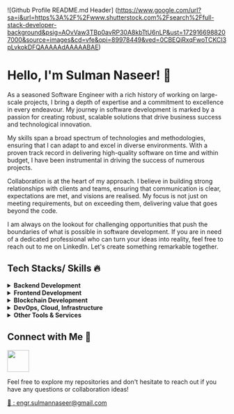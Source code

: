 ![Github Profile README.md Header] (https://www.google.com/url?sa=i&url=https%3A%2F%2Fwww.shutterstock.com%2Fsearch%2Ffull-stack-developer-background&psig=AOvVaw3TBp0avRP30A8kbTtU6nLP&ust=1729166988207000&source=images&cd=vfe&opi=89978449&ved=0CBEQjRxqFwoTCKCI3pLvkokDFQAAAAAdAAAAABAE)

# Hello, I'm Sulman Naseer! 👋

As a seasoned Software Engineer with a rich history of working on large-scale projects, I bring a depth of expertise and a commitment to excellence in every endeavour. My journey in software development is marked by a passion for creating robust, scalable solutions that drive business success and technological innovation.

My skills span a broad spectrum of technologies and methodologies, ensuring that I can adapt to and excel in diverse environments. With a proven track record in delivering high-quality software on time and within budget, I have been instrumental in driving the success of numerous projects.

Collaboration is at the heart of my approach. I believe in building strong relationships with clients and teams, ensuring that communication is clear, expectations are met, and visions are realised. My focus is not just on meeting requirements, but on exceeding them, delivering value that goes beyond the code.

I am always on the lookout for challenging opportunities that push the boundaries of what is possible in software development. If you are in need of a dedicated professional who can turn your ideas into reality, feel free to reach out to me on LinkedIn. Let's create something remarkable together.

## Tech Stacks/ Skills 🔥

<details>
<summary> <strong>Backend Development</strong></summary>
<p>
I have dynamic skillset as a backend developer, my expertise spans a wide array of technologies, making me adept at building robust, scalable, and efficient web applications and services. My core strength lies in JavaScript and TypeScript, where I utilize NodeJS, Express, and NestJS to engineer powerful server-side solutions. I am also skilled in Python, Java and Spring/ Spring Boot, which enables me to develop and manage complex, enterprise-grade backend systems with ease.
</p>
<p>
In the realm of databases, I am proficient in both SQL and NoSQL technologies. My experience with MongoDB, PostgreSQL, and MySQL allows me to design and implement versatile database solutions tailored to the specific needs of each project. Further enhancing my database skills are tools like TypeORM, Mongoose, and Prisma, through which I ensure seamless integration and effective management of database operations within applications.
</p>
<p>
My expertise also encompasses the development of both GraphQL and RESTful APIs, showcasing my ability to create highly optimized and scalable API solutions for seamless frontend-backend integration. This skill is complemented by my knowledge in microservices architecture and serverless frameworks, allowing me to build modular, efficient, and easily maintainable systems.
</p>
<p>
This diverse technological proficiency is backed by a commitment to best practices and a keen understanding of the latest trends in backend development. My approach combines technical skill with a focus on creating solutions that are not only effective but also sustainable and forward-thinking, making me a valuable asset in any development team.
</p>
<p><strong>Backend Skills:</strong></p>
<p>
<img src="https://img.shields.io/badge/Node%20js-339933?style=for-the-badge&logo=nodedotjs&logoColor=white"/>
<img src="https://img.shields.io/badge/express.js-%23404d59.svg?style=for-the-badge&logo=express&logoColor=%2361DAFB"/>
<img src="https://img.shields.io/badge/nestjs-E0234E?style=for-the-badge&logo=nestjs&logoColor=white"/>
<img src="https://img.shields.io/badge/fastify-%23000000.svg?style=for-the-badge&logo=fastify&logoColor=white"/>
<img src="https://img.shields.io/badge/Python-FFD43B?style=for-the-badge&logo=python&logoColor=blue"/>
<img src="https://img.shields.io/badge/java-%23ED8B00.svg?style=for-the-badge&logo=openjdk&logoColor=white"/>
<img src="https://img.shields.io/badge/Spring-6DB33F?style=for-the-badge&logo=spring&logoColor=white"/>
<img src="https://img.shields.io/badge/Spring_Boot-F2F4F9?style=for-the-badge&logo=spring-boot"/>
<img src="https://img.shields.io/badge/MongoDB-4EA94B?style=for-the-badge&logo=mongodb&logoColor=white"/> <img src="https://img.shields.io/badge/PostgreSQL-316192?style=for-the-badge&logo=postgresql&logoColor=white"/> <img src="https://img.shields.io/badge/MySQL-005C84?style=for-the-badge&logo=mysql&logoColor=white"/> <img src="https://img.shields.io/badge/Sqlite-003B57?style=for-the-badge&logo=sqlite&logoColor=white"/> <img src="https://img.shields.io/badge/redis-%23DD0031.svg?&style=for-the-badge&logo=redis&logoColor=white"/> <img src="https://img.shields.io/badge/Apache_Kafka-231F20?style=for-the-badge&logo=apache-kafka&logoColor=white"/> <img src="https://img.shields.io/badge/GraphQl-E10098?style=for-the-badge&logo=graphql&logoColor=white"/>
 <img src="https://img.shields.io/badge/Socket.io-010101?&style=for-the-badge&logo=Socket.io&logoColor=white"/>
</p>
</details>

<details>
<summary><strong>Frontend Development</strong></summary>
<p>  
In frontend development, my skill set is anchored in HTML, CSS, and JavaScript/ TypeScript, enabling me to design responsive and aesthetically pleasing web layouts. I am proficient in JavaScript/ TypeScript, which forms the basis of my development work, particularly in creating interactive and dynamic web applications. My expertise extends to ReactJs and NextJs, tools that I leverage to build user-friendly interfaces and improve web performance through server-side rendering.
</p>
<p>
In mobile app development, I utilize React Native to create cross-platform applications that offer a native-like user experience. Additionally, my experience with ElectronJs allows me to develop cross-platform desktop applications using web technologies. My focus is always on developing intuitive, user-centric applications that prioritize seamless user experience and functionality.
</p>
<p><strong>Frontend Skills</strong>:</p>
<p>
  <img src="https://img.shields.io/badge/React-20232A?style=for-the-badge&logo=react&logoColor=61DAFB" />
  <img src="https://img.shields.io/badge/next%20js-000000?style=for-the-badge&logo=nextdotjs&logoColor=white" />
  <img src="https://img.shields.io/badge/Electron-2B2E3A?style=for-the-badge&logo=electron&logoColor=9FEAF9" />
  <img src="https://img.shields.io/badge/React_Native-20232A?style=for-the-badge&logo=react&logoColor=61DAFB" />
  <img src="https://img.shields.io/badge/HTML5-E34F26?style=for-the-badge&logo=html5&logoColor=white" />
  <img src="https://img.shields.io/badge/TypeScript-007ACC?style=for-the-badge&logo=typescript&logoColor=white" />
  <img src="https://img.shields.io/badge/Material%20UI-007FFF?style=for-the-badge&logo=mui&logoColor=white" />
  <img src="https://img.shields.io/badge/CSS3-1572B6?style=for-the-badge&logo=css3&logoColor=white" />
  <img src="https://img.shields.io/badge/Sass-CC6699?style=for-the-badge&logo=sass&logoColor=white" />
  <img src="https://img.shields.io/badge/Redux-593D88?style=for-the-badge&logo=redux&logoColor=white" />
  <img src="https://img.shields.io/badge/Tailwind_CSS-38B2AC?style=for-the-badge&logo=tailwind-css&logoColor=white" />
  <img src="https://img.shields.io/badge/Bootstrap-563D7C?style=for-the-badge&logo=bootstrap&logoColor=white" />
  <img src="https://img.shields.io/badge/Ant%20Design-1890FF?style=for-the-badge&logo=antdesign&logoColor=white" />
  <img src="https://img.shields.io/badge/Apollo%20GraphQL-311C87?&style=for-the-badge&logo=Apollo%20GraphQL&logoColor=white" />
</p>
</details>

<details>
<summary><strong>Blockchain Development</strong></summary>
<p>
I have a proven track record of developing innovative blockchain applications. My frontend skills in HTML, CSS, SCSS, JavaScript, ReactJs, NextJs, and React Native enable me to create intuitive and engaging user interfaces for decentralized applications (dApps). Combined with my backend proficiency in NodeJS, Java, Spring Boot, and various databases, I can build robust, scalable, and secure backend systems that underpin the blockchain applications.
</p>
<p>
My blockchain development expertise is centered around Solidity for smart contract development, which is the cornerstone of creating decentralized solutions on platforms like Ethereum. I have extensive experience in developing and deploying smart contracts that are secure, efficient, and optimized for various use cases. My knowledge extends to blockchain platforms like Stellar and Ripple, which allows me to leverage their unique features for creating specialized blockchain solutions, such as digital wallets, cryptocurrency exchanges, NFT platforms, and security token offerings.
</p>
<p>
In creating digital wallets and exchanges, I focus on security, user experience, and performance, ensuring that these platforms are not only user-friendly but also meet the highest standards of security and efficiency. My work in the NFT space involves developing platforms that enable the creation, sale, and exchange of non-fungible tokens, tapping into the burgeoning market of digital collectibles and art. In the realm of security tokens, I apply my skills to develop solutions that democratize access to investment opportunities, ensuring compliance with regulatory standards and enhancing the liquidity of assets.
</p>
<p>
My approach to blockchain development is holistic, considering both the technical and practical aspects of deploying blockchain solutions. This combination of frontend, backend, and blockchain skills allows me to deliver comprehensive and innovative solutions in the rapidly evolving world of blockchain technology.
</p>
<p><strong>Blockchain Skills:</strong></p>
<p>
  <img src="https://img.shields.io/badge/Solidity-e6e6e6?style=for-the-badge&logo=solidity&logoColor=black" />
  <img src="https://img.shields.io/badge/Ethereum-3C3C3D?style=for-the-badge&logo=Ethereum&logoColor=white" />
  <img src="https://img.shields.io/badge/Litecoin-A6A9AA?style=for-the-badge&logo=Litecoin&logoColor=white" />
  <img src="https://img.shields.io/badge/dash-008DE4?style=for-the-badge&logo=dash&logoColor=white" />
  <img src="https://img.shields.io/badge/Bitcoin-000000?style=for-the-badge&logo=bitcoin&logoColor=white" />
  <img src="https://img.shields.io/badge/Stellar-090020?style=for-the-badge&logo=stellar&logoColor=white" />
  <img src="https://img.shields.io/badge/Xrp-black?style=for-the-badge&logo=xrp&logoColor=white" />
  <img src="https://img.shields.io/badge/Binance-FCD535?style=for-the-badge&logo=binance&logoColor=white" />
</p>

</details>

<details>
<summary><strong>DevOps, Cloud, Infrastructure</strong></summary>
<p>As a well-rounded software developer with extensive skills in both development and DevOps, I bring a comprehensive approach to building and deploying high-quality software solutions. My expertise spans a range of cloud platforms and technologies, including AWS and GCP, where I adeptly manage cloud infrastructure, ensuring scalable, reliable, and cost-effective solutions.
</p>
<p>
In the realm of containerization and orchestration, my proficiency with Docker and Kubernetes stands out. I utilize Docker to create lightweight, portable, and consistent environments for applications, significantly enhancing their deployment and scalability. Kubernetes further bolsters my skill set, allowing me to manage containerized applications efficiently, ensuring high availability and fault tolerance.
</p>
<p>
My experience with Firebase provides me with tools for rapid backend development, facilitating services like real-time databases, authentication, and hosting. In version control and source code management, I am skilled in using Git, with a strong proficiency in platforms like GitHub, GitLab, and Bitbucket for collaborative development and CI/CD integrations.
</p>
<p>
For deployment and hosting, I am experienced in using Heroku, Netlify, and Vercel. These platforms enable me to deploy web applications seamlessly, with continuous deployment capabilities that streamline the development lifecycle. My approach to DevOps is focused on automating and optimizing software development processes, reducing the time to market, and ensuring high-quality, maintainable, and scalable software solutions.</p>
<p><strong>DevOps Skills:</strong></p>
<p>
  <img src="https://img.shields.io/badge/Amazon_AWS-FF9900?style=for-the-badge&logo=amazonaws&logoColor=white" />
  <img src="https://img.shields.io/badge/Google_Cloud-4285F4?style=for-the-badge&logo=google-cloud&logoColor=white" />
  <img src="https://img.shields.io/badge/heroku-%23430098.svg?style=for-the-badge&logo=heroku&logoColor=white" />
  <img src="https://img.shields.io/badge/Vercel-000000?style=for-the-badge&logo=vercel&logoColor=white" />
  <img src="https://img.shields.io/badge/Netlify-00C7B7?style=for-the-badge&logo=netlify&logoColor=white" />
  <img src="https://img.shields.io/badge/firebase-ffca28?style=for-the-badge&logo=firebase&logoColor=black" />
  <img src="https://img.shields.io/badge/Github%20Actions-282a2e?style=for-the-badge&logo=githubactions&logoColor=367cfe" />
  <img src="https://img.shields.io/badge/docker-%230db7ed.svg?style=for-the-badge&logo=docker&logoColor=white" />
  <img src="https://img.shields.io/badge/kubernetes-326ce5.svg?&style=for-the-badge&logo=kubernetes&logoColor=white" />
  <img src="https://img.shields.io/badge/circle%20ci-%23161616.svg?style=for-the-badge&logo=circleci&logoColor=white" />
  <img src="https://img.shields.io/badge/terraform-%235835CC.svg?style=for-the-badge&logo=terraform&logoColor=white" />
  <img src="https://img.shields.io/badge/Argo%20CD-1e0b3e?style=for-the-badge&logo=argo&logoColor=#d16044" />
</p>

</details>

<details>
<summary><strong>Other Tools & Services</strong></summary>
<p>
My technical prowess extends beyond development and DevOps into a broad spectrum of tools and services that enhance project management, design, and collaboration. My proficiency in project management tools such as Jira, ClickUp, Trello, and Asana demonstrates my ability to efficiently manage and streamline development workflows, ensuring that projects are delivered on time and within scope. These tools also reflect my skill in team collaboration and task organization, enabling me to maintain clear communication and project visibility.
</p>
<p>
In the realm of design, I am adept in using Adobe Xd, Photoshop, Illustrator, and Figma. My experience with these design tools allows me to contribute to the UI/UX aspect of projects, creating visually appealing and user-friendly designs. Whether it's wireframing in Adobe Xd, image editing in Photoshop, vector graphics in Illustrator, or collaborative design in Figma, I have the ability to bring creative ideas to life and enhance the user experience of the applications I develop.
</p>
<p>
This combination of technical development skills, DevOps knowledge, and proficiency in project management and design tools makes me a versatile and valuable asset to any team. My diverse skill set allows me to bridge the gap between different aspects of software development, from initial concept and design to deployment and management, ensuring a cohesive and efficient development process.</p>
<p><strong>Other Tools/ Services:</strong></p>
<p>
  <img src="https://img.shields.io/badge/jira-%230A0FFF.svg?style=for-the-badge&logo=jira&logoColor=white" />
  <img src="https://img.shields.io/badge/Trello-%23026AA7.svg?style=for-the-badge&logo=Trello&logoColor=white" />
  <img src="https://img.shields.io/badge/github-%23121011.svg?style=for-the-badge&logo=github&logoColor=white" />
  <img src="https://img.shields.io/badge/git-%23F05033.svg?style=for-the-badge&logo=git&logoColor=white" />
  <img src="https://img.shields.io/badge/bitbucket-%230047B3.svg?style=for-the-badge&logo=bitbucket&logoColor=white" />
  <img src="https://img.shields.io/badge/gitlab-%23181717.svg?style=for-the-badge&logo=gitlab&logoColor=white" />
  <img src="https://img.shields.io/badge/adobe%20photoshop-%2331A8FF.svg?style=for-the-badge&logo=adobe%20photoshop&logoColor=white" />
  <img src="https://img.shields.io/badge/adobe%20illustrator-%23FF9A00.svg?style=for-the-badge&logo=adobe%20illustrator&logoColor=white" />
  <img src="https://img.shields.io/badge/Adobe%20XD-470137?style=for-the-badge&logo=Adobe%20XD&logoColor=#FF61F6" />
  <img src="https://img.shields.io/badge/figma-%23F24E1E.svg?style=for-the-badge&logo=figma&logoColor=white" />
    <img src="https://img.shields.io/badge/InVision-FF3366?style=for-the-badge&logo=InVision&logoColor=white" />
  <img src="https://img.shields.io/badge/Framer-black?style=for-the-badge&logo=framer&logoColor=blue" />
  <img src="https://img.shields.io/badge/-Storybook-FF4785?style=for-the-badge&logo=storybook&logoColor=white" />
</p>
</details>

## Connect with Me 💬

<p> 
<a href="https://www.linkedin.com/in/salman-naseer-dev/" >
<img src="https://user-images.githubusercontent.com/74038190/235294012-0a55e343-37ad-4b0f-924f-c8431d9d2483.gif"  height="50px" width="50px"/>
</a>
</p>
Feel free to explore my repositories and don't hesitate to reach out if you have any questions or collaboration ideas!
<p><a href="mailto:engr.sulmannaseer@gmail.com">📧 : engr.sulmannaseer@gmail.com </a> </p>
